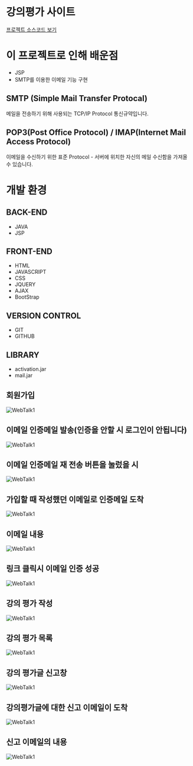 # 강의평가 사이트
[프로젝트 소스코드 보기](https://github.com/SooJae/LectureEvaluation)

# 이 프로젝트로 인해 배운점
- JSP
- SMTP를 이용한 이메일 기능 구현

## SMTP (Simple Mail Transfer Protocal)
메일을 전송하기 위해 사용되는 TCP/IP Protocol 통신규약입니다.

## POP3(Post Office Protocol) / IMAP(Internet Mail Access Protocol)
이메일을 수신하기 위한 표준 Protocol - 서버에 위치한 자신의 메일 수신함을 가져올 수 있습니다.

# 개발 환경
## BACK-END
- JAVA
- JSP

## FRONT-END
- HTML
- JAVASCRIPT
- CSS
- JQUERY
- AJAX
- BootStrap
## VERSION CONTROL
- GIT
- GITHUB
## LIBRARY
- activation.jar
- mail.jar
  

## 회원가입
![WebTalk1](./img/LectureEvaluation1.png)
## 이메일 인증메일 발송(인증을 안할 시 로그인이 안됩니다)
![WebTalk1](./img/LectureEvaluation2.png)
## 이메일 인증메일 재 전송 버튼을 눌렀을 시
![WebTalk1](./img/LectureEvaluation3.png)
## 가입할 때 작성했던 이메일로 인증메일 도착
![WebTalk1](./img/LectureEvaluation4.png)
## 이메일 내용
![WebTalk1](./img/LectureEvaluation5.png)
## 링크 클릭시 이메일 인증 성공
![WebTalk1](./img/LectureEvaluation6.png)
## 강의 평가 작성
![WebTalk1](./img/LectureEvaluation8.png)
## 강의 평가 목록
![WebTalk1](./img/LectureEvaluation7.png)
## 강의 평가글 신고창
![WebTalk1](./img/LectureEvaluation9.png)
## 강의평가글에 대한 신고 이메일이 도착
![WebTalk1](./img/LectureEvaluation11.png)
## 신고 이메일의 내용
![WebTalk1](./img/LectureEvaluation12.png)

